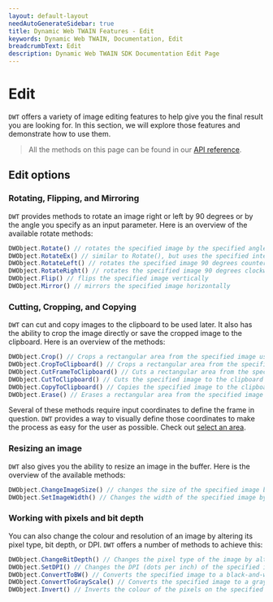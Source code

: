 ```yaml
---
layout: default-layout
needAutoGenerateSidebar: true
title: Dynamic Web TWAIN Features - Edit
keywords: Dynamic Web TWAIN, Documentation, Edit
breadcrumbText: Edit
description: Dynamic Web TWAIN SDK Documentation Edit Page
---
```


# Edit

`DWT` offers a variety of image editing features to help give you the final result you are looking for. In this section, we will explore those features and demonstrate how to use them.

> All the methods on this page can be found in our [API reference]({{site.info}}api/WebTwain_Edit.html).

## Edit options

### Rotating, Flipping, and Mirroring

`DWT` provides methods to rotate an image right or left by 90 degrees or by the angle you specify as an input parameter. Here is an overview of the available rotate methods:

``` javascript
DWObject.Rotate() // rotates the specified image by the specified angle (up to 360 degrees)
DWObject.RotateEx() // similar to Rotate(), but uses the specified interpolation method to do the rotation
DWObject.RotateLeft() // rotates the specified image 90 degrees counterclockwise
DWObject.RotateRight() // rotates the specified image 90 degrees clockwise
DWObject.Flip() // flips the specified image vertically
DWObject.Mirror() // mirrors the specified image horizontally
```

### Cutting, Cropping, and Copying

`DWT` can cut and copy images to the clipboard to be used later. It also has the ability to crop the image directly or save the cropped image to the clipboard. Here is an overview of the methods:

``` javascript
DWObject.Crop() // Crops a rectangular area from the specified image using the specified coordinates
DWObject.CropToClipboard() // Crops a rectangular area from the specified image using the input coordinates and saves to the clipboard 
DWObject.CutFrameToClipboard() // Cuts a rectangular area from the specified image using the specified coordinates to the clipboard of the operating system
DWObject.CutToClipboard() // Cuts the specified image to the clipboard of the operating system
DWObject.CopyToClipboard() // Copies the specified image to the clipboard of the operating system
DWObject.Erase() // Erases a rectangular area from the specified image using the input coordinates
```

Several of these methods require input coordinates to define the frame in question. `DWT` provides a way to visually define those coordinates to make the process as easy for the user as possible. Check out [select an area]({{site.indepth}}features/viewer.html#select-an-area).

### Resizing an image

`DWT` also gives you the ability to resize an image in the buffer. Here is the overview of the available methods:

``` javascript
DWObject.ChangeImageSize() // changes the size of the specified image by altering the height and width
DWObject.SetImageWidth() // Changes the width of the specified image by adding a margin or removing part of the image
```

### Working with pixels and bit depth

You can also change the colour and resolution of an image by altering its pixel type, bit depth, or DPI. `DWT` offers a number of methods to achieve this:

``` javascript
DWObject.ChangeBitDepth() // Changes the pixel type of the image by altering the bit depth
DWObject.SetDPI() // Changes the DPI (dots per inch) of the specified image depending on the input resolution parameters
DWObject.ConvertToBW() // Converts the specified image to a black-and-white image
DWObject.ConvertToGrayScale() // Converts the specified image to a grayscale image
DWObject.Invert() // Inverts the colour of the pixels on the specified image
```
